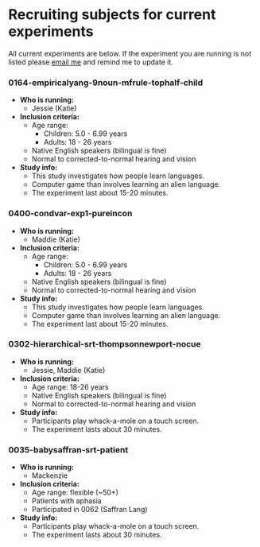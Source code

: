 # Recruiting subjects for current experiments
All current experiments are below.  If the experiment you are running is not listed please [email me][1] and remind me to update it.

### 0164-empiricalyang-9noun-mfrule-tophalf-child
- **Who is running:**
	- Jessie (Katie)
- **Inclusion criteria:**
	- Age range: 
      - Children: 5.0 - 6.99 years
      - Adults: 18 - 26 years
	- Native English speakers (bilingual is fine)
	- Normal to corrected-to-normal hearing and vision
- **Study info:**
	- This study investigates how people learn languages.
	- Computer game than involves learning an alien language.
	- The experiment last about 15-20 minutes.

### 0400-condvar-exp1-pureincon
- **Who is running:**
	- Maddie (Katie)
- **Inclusion criteria:**
	- Age range: 
      - Children: 5.0 - 6.99 years
      - Adults: 18 - 26 years
	- Native English speakers (bilingual is fine)
	- Normal to corrected-to-normal hearing and vision
- **Study info:**
	- This study investigates how people learn languages.
	- Computer game than involves learning an alien language.
	- The experiment last about 15-20 minutes.

### 0302-hierarchical-srt-thompsonnewport-nocue
- **Who is running:**
	- Jessie, Maddie (Katie)
- **Inclusion criteria:**
	- Age range: 18-26 years
	- Native English speakers (bilingual is fine)
	- Normal to corrected-to-normal hearing and vision
- **Study info:**
	- Participants play whack-a-mole on a touch screen.
	- The experiment lasts about 30 minutes.

### 0035-babysaffran-srt-patient

- **Who is running:**
  - Mackenzie
- **Inclusion criteria:**
	- Age range: flexible (~50+)
	- Patients with aphasia
	- Participated in 0062 (Saffran Lang)
- **Study info:**
	- Participants play whack-a-mole on a touch screen.
	- The experiment lasts about 30 minutes.

[1]:	mailto:kathryn.schuler@gmail.com
